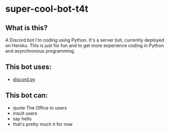 # super-cool-bot-t4t

## What is this?
A Discord bot I'm coding using Python. It's a server bot, currently deployed on Heroku.
This is just for fun and to get more experience coding in Python and asynchronous programming.

## This bot uses:
* [discord.py](https://github.com/Rapptz/discord.py)

## This bot can:
* quote The Office to users
* insult users
* say hello
* that's pretty much it for now

